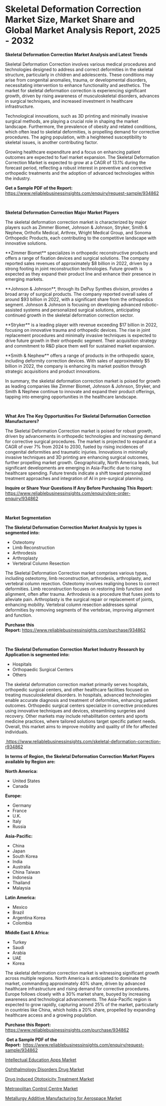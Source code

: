 <p><h1>Skeletal Deformation Correction Market Size, Market Share and Global Market Analysis Report, 2025 - 2032</h1></p><p><strong>Skeletal Deformation Correction Market Analysis and Latest Trends</strong></p>
<p><p>Skeletal Deformation Correction involves various medical procedures and technologies designed to address and correct deformities in the skeletal structure, particularly in children and adolescents. These conditions may arise from congenital anomalies, trauma, or developmental disorders, necessitating intervention to enhance functionality and aesthetics. The market for skeletal deformation correction is experiencing significant growth, driven by rising awareness of musculoskeletal disorders, advances in surgical techniques, and increased investment in healthcare infrastructure.</p><p>Technological innovations, such as 3D printing and minimally invasive surgical methods, are playing a crucial role in shaping the market landscape. Furthermore, the prevalence of obesity and related conditions, which often lead to skeletal deformities, is propelling demand for corrective procedures. The aging population, with a heightened susceptibility to skeletal issues, is another contributing factor.</p><p>Growing healthcare expenditure and a focus on enhancing patient outcomes are expected to fuel market expansion. The Skeletal Deformation Correction Market is expected to grow at a CAGR of 13.1% during the forecast period, reflecting a robust interest in preventive and corrective orthopedic treatments and the adoption of advanced technologies within the industry.</p></p>
<p><strong>Get a Sample PDF of the Report:&nbsp;</strong> <a href="https://www.reliablebusinessinsights.com/enquiry/request-sample/934862?utm_campaign=117&utm_medium=2&utm_source=Github&utm_content=ia&utm_term=07032025&utm_id=skeletal-deformation-correction">https://www.reliablebusinessinsights.com/enquiry/request-sample/934862</a></p>
<p>&nbsp;</p>
<p><strong>Skeletal Deformation Correction Major Market Players</strong></p>
<p><p>The skeletal deformation correction market is characterized by major players such as Zimmer Biomet, Johnson & Johnson, Stryker, Smith & Nephew, Orthofix Medical, Arthrex, Wright Medical Group, and Sonoma Orthopedic Products, each contributing to the competitive landscape with innovative solutions.</p><p>**Zimmer Biomet** specializes in orthopedic reconstructive products and offers a range of fixation devices and surgical solutions. The company reported sales revenues of approximately $8 billion in 2022, driven by a strong footing in joint reconstruction technologies. Future growth is expected as they expand their product line and enhance their presence in emerging markets.</p><p>**Johnson & Johnson**, through its DePuy Synthes division, provides a broad array of surgical products. The company reported overall sales of around $93 billion in 2022, with a significant share from the orthopedics segment. Johnson & Johnson is focusing on developing advanced robotic-assisted systems and personalized surgical solutions, anticipating continued growth in the skeletal deformation correction sector.</p><p>**Stryker** is a leading player with revenue exceeding $17 billion in 2022, focusing on innovative trauma and orthopedic devices. The rise in joint replacement procedures and minimally invasive techniques is expected to drive future growth in their orthopedic segment. Their acquisition strategy and commitment to R&D place them well for sustained market expansion.</p><p>**Smith & Nephew** offers a range of products in the orthopedic space, including deformity correction devices. With sales of approximately $5 billion in 2022, the company is enhancing its market position through strategic acquisitions and product innovations.</p><p>In summary, the skeletal deformation correction market is poised for growth as leading companies like Zimmer Biomet, Johnson & Johnson, Stryker, and Smith & Nephew continue to innovate and expand their product offerings, tapping into emerging opportunities in the healthcare landscape.</p></p>
<p>&nbsp;</p>
<p><strong>What Are The Key Opportunities For Skeletal Deformation Correction Manufacturers?</strong></p>
<p><p>The Skeletal Deformation Correction market is poised for robust growth, driven by advancements in orthopedic technologies and increasing demand for corrective surgical procedures. The market is projected to expand at a CAGR of over 7% from 2024 to 2030, fueled by rising incidences of congenital deformities and traumatic injuries. Innovations in minimally invasive techniques and 3D printing are enhancing surgical outcomes, further propelling market growth. Geographically, North America leads, but significant developments are emerging in Asia-Pacific due to rising healthcare spending. Future trends indicate a shift toward personalized treatment approaches and integration of AI in pre-surgical planning.</p></p>
<p><strong>Inquire or Share Your Questions If Any Before Purchasing This Report:</strong> <a href="https://www.reliablebusinessinsights.com/enquiry/pre-order-enquiry/934862?utm_campaign=117&utm_medium=2&utm_source=Github&utm_content=ia&utm_term=07032025&utm_id=skeletal-deformation-correction">https://www.reliablebusinessinsights.com/enquiry/pre-order-enquiry/934862</a></p>
<p>&nbsp;</p>
<p><strong>Market Segmentation</strong></p>
<p><strong>The Skeletal Deformation Correction Market Analysis by types is segmented into:</strong></p>
<p><ul><li>Osteotomy</li><li>Limb Reconstruction</li><li>Arthrodesis</li><li>Arthroplasty</li><li>Vertebral Column Resection</li></ul></p>
<p><p>The Skeletal Deformation Correction market comprises various types, including osteotomy, limb reconstruction, arthrodesis, arthroplasty, and vertebral column resection. Osteotomy involves realigning bones to correct deformities. Limb reconstruction focuses on restoring limb function and alignment, often after trauma. Arthrodesis is a procedure that fuses joints to alleviate pain. Arthroplasty is the surgical repair or replacement of joints, enhancing mobility. Vertebral column resection addresses spinal deformities by removing segments of the vertebrae, improving alignment and function.</p></p>
<p><strong>Purchase this Report:&nbsp;</strong><a href="https://www.reliablebusinessinsights.com/purchase/934862?utm_campaign=117&utm_medium=2&utm_source=Github&utm_content=ia&utm_term=07032025&utm_id=skeletal-deformation-correction">https://www.reliablebusinessinsights.com/purchase/934862</a></p>
<p>&nbsp;</p>
<p><strong>The Skeletal Deformation Correction Market Industry Research by Application is segmented into:</strong></p>
<p><ul><li>Hospitals</li><li>Orthopaedic Surgical Centers</li><li>Others</li></ul></p>
<p><p>The skeletal deformation correction market primarily serves hospitals, orthopedic surgical centers, and other healthcare facilities focused on treating musculoskeletal disorders. In hospitals, advanced technologies enable accurate diagnosis and treatment of deformities, enhancing patient outcomes. Orthopedic surgical centers specialize in corrective procedures using innovative techniques and devices, streamlining surgeries and recovery. Other markets may include rehabilitation centers and sports medicine practices, where tailored solutions target specific patient needs. Overall, this market aims to improve mobility and quality of life for affected individuals.</p></p>
<p><a href="https://www.reliablebusinessinsights.com/skeletal-deformation-correction-r934862?utm_campaign=117&utm_medium=2&utm_source=Github&utm_content=ia&utm_term=07032025&utm_id=skeletal-deformation-correction">&nbsp;https://www.reliablebusinessinsights.com/skeletal-deformation-correction-r934862</a></p>
<p><strong>In terms of Region, the Skeletal Deformation Correction Market Players available by Region are:</strong></p>
<p>
    <p> <strong> North America: </strong>
        <ul>
            <li>United States</li>
            <li>Canada</li>
        </ul>
        </p> 
    <p> <strong> Europe: </strong>
        <ul>
            <li>Germany</li>
            <li>France</li>
            <li>U.K.</li>
            <li>Italy</li>
            <li>Russia</li>
        </ul>
        </p> 
    <p> <strong> Asia-Pacific: </strong>
        <ul>
            <li>China</li>
            <li>Japan</li>
            <li>South Korea</li>
            <li>India</li>
            <li>Australia</li>
            <li>China Taiwan</li>
            <li>Indonesia</li>
            <li>Thailand</li>
            <li>Malaysia</li>
        </ul>
        </p> 
    <p> <strong> Latin America: </strong>
        <ul>
            <li>Mexico</li>
            <li>Brazil</li>
            <li>Argentina Korea</li>
            <li>Colombia</li>
        </ul>
        </p> 
    <p> <strong> Middle East & Africa: </strong>
        <ul>
            <li>Turkey</li>
            <li>Saudi</li>
            <li>Arabia</li>
            <li>UAE</li>
            <li>Korea</li>
        </ul>
    </p>
    </p>
<p><p>The skeletal deformation correction market is witnessing significant growth across multiple regions. North America is anticipated to dominate the market, commanding approximately 40% share, driven by advanced healthcare infrastructure and rising demand for corrective procedures. Europe follows closely with a 30% market share, buoyed by increasing awareness and technological advancements. The Asia-Pacific region is expected to grow rapidly, capturing around 25% of the market, particularly in countries like China, which holds a 20% share, propelled by expanding healthcare access and a growing population.</p></p>
<p><strong>Purchase this Report: </strong><a href="https://www.reliablebusinessinsights.com/purchase/934862?utm_campaign=117&utm_medium=2&utm_source=Github&utm_content=ia&utm_term=07032025&utm_id=skeletal-deformation-correction">https://www.reliablebusinessinsights.com/purchase/934862</a></p>
<p>&nbsp;<strong>Get a Sample PDF of the Report:&nbsp;&nbsp;</strong><a href="https://www.reliablebusinessinsights.com/enquiry/request-sample/934862?utm_campaign=117&utm_medium=2&utm_source=Github&utm_content=ia&utm_term=07032025&utm_id=skeletal-deformation-correction">https://www.reliablebusinessinsights.com/enquiry/request-sample/934862</a></p>
<p><strong></strong></p>
<p><p><a href="https://github.com/nkomdaumis16/Market-Research-Report-List-1/blob/main/intellectual-education-apps-market.md?utm_campaign=117&utm_medium=2&utm_source=Github&utm_content=ia&utm_term=07032025&utm_id=skeletal-deformation-correction">Intellectual Education Apps Market</a></p><p><a href="https://github.com/ioniafidian4/Market-Research-Report-List-1/blob/main/ophthalmology-disorders-drug-market.md?utm_campaign=117&utm_medium=2&utm_source=Github&utm_content=ia&utm_term=07032025&utm_id=skeletal-deformation-correction">Ophthalmology Disorders Drug Market</a></p><p><a href="https://github.com/welfmimon/Market-Research-Report-List-1/blob/main/drug-induced-ototoxicity-treatment-market.md?utm_campaign=117&utm_medium=2&utm_source=Github&utm_content=ia&utm_term=07032025&utm_id=skeletal-deformation-correction">Drug Induced Ototoxicity Treatment Market</a></p><p><a href="https://github.com/ceneabiruk11/Market-Research-Report-List-1/blob/main/metropolitan-control-centre-market.md?utm_campaign=117&utm_medium=2&utm_source=Github&utm_content=ia&utm_term=07032025&utm_id=skeletal-deformation-correction">Metropolitan Control Centre Market</a></p><p><a href="https://github.com/amramcocosxa/Market-Research-Report-List-1/blob/main/metallurgy-additive-manufacturing-for-aerospace-market.md?utm_campaign=117&utm_medium=2&utm_source=Github&utm_content=ia&utm_term=07032025&utm_id=skeletal-deformation-correction">Metallurgy Additive Manufacturing for Aerospace Market</a></p></p>